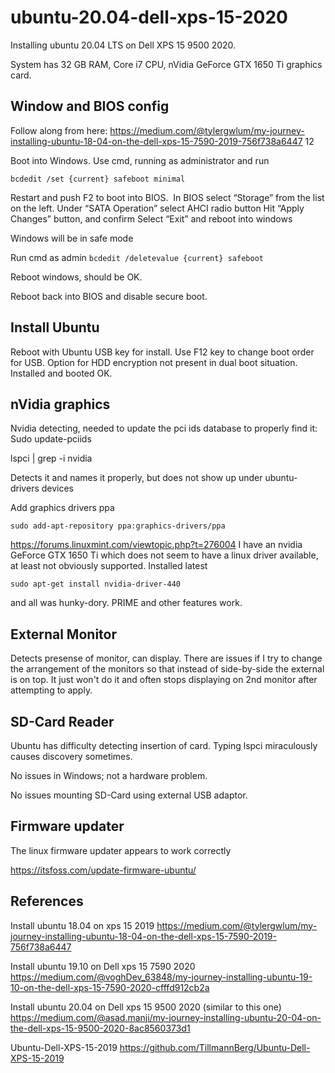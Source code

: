 # ubuntu-20.04-dell-xps-15-2020
Installing ubuntu 20.04 LTS on Dell XPS 15 9500 2020. 

System has 32 GB RAM, Core i7 CPU, nVidia GeForce GTX 1650 Ti graphics card.

## Window and BIOS config

Follow along from here:
https://medium.com/@tylergwlum/my-journey-installing-ubuntu-18-04-on-the-dell-xps-15-7590-2019-756f738a6447
12

Boot into Windows. 
Use cmd, running as administrator and run

`bcdedit /set {current} safeboot minimal`

Restart and push F2 to boot into BIOS. 
In BIOS select “Storage” from the list on the left.
Under “SATA Operation” select AHCI radio button
Hit “Apply Changes” button, and confirm
Select “Exit” and reboot into windows

Windows will be in safe mode

Run cmd as admin
`bcdedit /deletevalue {current} safeboot`

Reboot windows, should be OK.

Reboot back into BIOS and disable secure boot.

## Install Ubuntu

Reboot with Ubuntu USB key for install. Use F12 key to change boot order for USB.
Option for HDD encryption not present in dual boot situation.
Installed and booted OK. 

## nVidia graphics

Nvidia detecting, needed to update the pci ids database to properly find it:
Sudo update-pciids

lspci | grep -i nvidia

Detects it and names it properly, but does not show up under ubuntu-drivers devices

Add graphics drivers ppa
```
sudo add-apt-repository ppa:graphics-drivers/ppa
```
https://forums.linuxmint.com/viewtopic.php?t=276004
I have an nvidia GeForce GTX 1650 Ti which does not seem to have a linux driver available, at least not obviously supported. Installed latest
```
sudo apt-get install nvidia-driver-440
```
and all was hunky-dory. PRIME and other features work.

## External Monitor

Detects presense of monitor, can display. There are issues if I try to change the arrangement of the monitors so that instead of side-by-side the external is on top. It just won't do it and often stops displaying on 2nd monitor after attempting to apply.

## SD-Card Reader

Ubuntu has difficulty detecting insertion of card. Typing lspci miraculously causes discovery sometimes.

No issues in Windows; not a hardware problem.

No issues mounting SD-Card using external USB adaptor.

## Firmware updater

The linux firmware updater appears to work correctly

https://itsfoss.com/update-firmware-ubuntu/

## References

Install ubuntu 18.04 on xps 15 2019
https://medium.com/@tylergwlum/my-journey-installing-ubuntu-18-04-on-the-dell-xps-15-7590-2019-756f738a6447


Install ubuntu 19.10 on Dell xps 15 7590 2020
https://medium.com/@voghDev_63848/my-journey-installing-ubuntu-19-10-on-the-dell-xps-15-7590-2020-cfffd912cb2a


Install ubuntu 20.04 on Dell xps 15 9500 2020 (similar to this one)
https://medium.com/@asad.manji/my-journey-installing-ubuntu-20-04-on-the-dell-xps-15-9500-2020-8ac8560373d1

Ubuntu-Dell-XPS-15-2019
https://github.com/TillmannBerg/Ubuntu-Dell-XPS-15-2019
